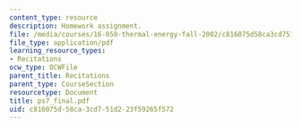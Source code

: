 ```yaml
---
content_type: resource
description: Homework assignment.
file: /media/courses/16-050-thermal-energy-fall-2002/c816075d58ca3cd751d223f59265f572_ps7_final.pdf
file_type: application/pdf
learning_resource_types:
- Recitations
ocw_type: OCWFile
parent_title: Recitations
parent_type: CourseSection
resourcetype: Document
title: ps7_final.pdf
uid: c816075d-58ca-3cd7-51d2-23f59265f572
---
```

